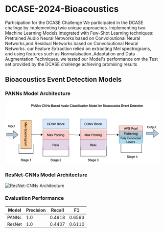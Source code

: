 # DCASE-2024-Bioacoustics
Participation for the DCASE Challenge
We participated in the DCASE challnge by implementing twio unique approaches.
Implementing two Machine Learning Models integrated with Few-Shot Learning techniques:
Pretrained Audio Neural Networks based on Convoloutional Neural Networks,and Residual Networks based on Convoloutional Neural Networks.
our Feature Extraction relied on extracting Mel spectrograms, and using features such as Normalaisation ,Adaptation and Data Augmentation Techniques.
we tested our Model's performance om the Test set provided by the DCASE challenge achieving promising results

## Bioacoustics Event Detection Models

### PANNs Model Architecture

![PANNs Architecture](PANNs.drawio.png)

### ResNet-CNNs Model Architecture

![ResNet-CNNs Architecture](DCASE-2024-Bioacoustics/CNN-RESNET.png)

### Evaluation Performance

| Model  | Precision | Recall  | F1     |
|--------|-----------|---------|--------|
| PANNs  | 1.0       | 0.4918  | 0.6593 |
| ResNet | 1.0       | 0.4407  | 0.6110 |
